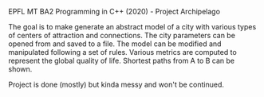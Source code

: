 EPFL MT BA2 Programming in C++ (2020) - Project Archipelago

The goal is to make generate an abstract model of a city with various types of centers of attraction and connections. The city parameters can be opened from and saved to a file. The model can be modified and manipulated following a set of rules. Various metrics are computed to represent the global quality of life. Shortest paths from A to B can be shown.

Project is done (mostly) but kinda messy and won't be continued.
